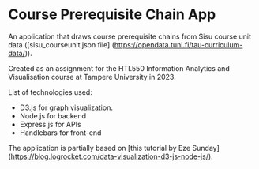 # Course Prerequisite Chain App

An application that draws course prerequisite chains from Sisu course unit data ([sisu_courseunit.json file] (https://opendata.tuni.fi/tau-curriculum-data/)). 

Created as an assignment for the HTI.550 Information Analytics and Visualisation course at Tampere University in 2023. 

List of technologies used:
* D3.js for graph visualization.
* Node.js for backend
* Express.js for APIs
* Handlebars for front-end

The application is partially based on [this tutorial by Eze Sunday] (https://blog.logrocket.com/data-visualization-d3-js-node-js/).